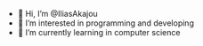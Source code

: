- 👋 Hi, I’m @IliasAkajou
- 👀 I’m interested in programming and developing
- 🌱 I’m currently learning in computer science

<!---
IliasAkajou/IliasAkajou is a ✨ special ✨ repository because its `README.md` (this file) appears on your GitHub profile.
You can click the Preview link to take a look at your changes.
--->
